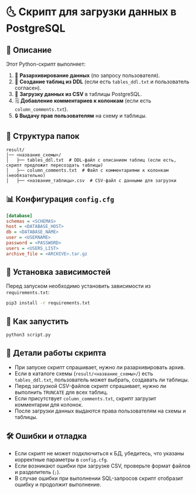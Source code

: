 # 🌜 Скрипт для загрузки данных в PostgreSQL

## 📌 Описание

Этот Python-скрипт выполняет:

1. 🌆 **Разархивирование данных** (по запросу пользователя).
2. 📂 **Создание таблиц из DDL** (если есть `tables_ddl.txt` и пользователь согласен).
3. 🌊 **Загрузку данных из CSV** в таблицы PostgreSQL.
4. 🗒 **Добавление комментариев к колонкам** (если есть `column_comments.txt`).
5. 🔒 **Выдачу прав пользователям** на схему и таблицы.

## 📁 Структура папок

```plaintext
result/
│── <название_схемы>/
│   ├── tables_ddl.txt  # DDL-файл с описанием таблиц (если есть, скрипт предложит пересоздать таблицы)
│   ├── column_comments.txt  # Файл с комментариями к колонкам (необязательно)
│   ├── <название_таблицы>.csv  # CSV-файл с данными для загрузки
```

## 📊 Конфигурация `config.cfg`

```ini
[database]
schemas = <SCHEMAS>
host = <DATABASE_HOST>
db = <DATABASE_NAME>
user = <USERNAME>
password = <PASSWORD>
users = <USERS_LIST>
archive_file = <ARCHIVE>.tar.gz
```

## 🔧 Установка зависимостей

Перед запуском необходимо установить зависимости из `requirements.txt`:

```bash
pip3 install -r requirements.txt
```

## 🚀 Как запустить

```bash
python3 script.py
```

## 🔎 Детали работы скрипта

- При запуске скрипт спрашивает, нужно ли разархивировать архив.
- Если в каталоге схемы (`result/<название_схемы>/`) есть `tables_ddl.txt`, пользователь может выбрать, создавать ли таблицы.
- Перед загрузкой CSV-файлов скрипт спрашивает, нужно ли выполнить `TRUNCATE` для всех таблиц.
- Если присутствует `column_comments.txt`, скрипт загрузит комментарии для колонок.
- После загрузки данных выдаются права пользователям на схемы и таблицы.

## 🛠 Ошибки и отладка

- Если скрипт не может подключиться к БД, убедитесь, что указаны корректные параметры в `config.cfg`.
- Если возникают ошибки при загрузке CSV, проверьте формат файлов и разделитель (`;`).
- В случае ошибки при выполнении SQL-запросов скрипт отобразит ошибку и продолжит выполнение.

